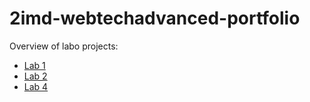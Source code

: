 # 2imd-webtechadvanced-portfolio
Overview of labo projects:
- [Lab 1](https://github.com/LiamP2000/2imd-webtechadvanced-portfolio/tree/main/Lab1)
- [Lab 2](https://github.com/LiamP2000/2imd-webtechadvanced-portfolio/tree/main/Lab2)
- [Lab 4](https://github.com/LiamP2000/2imd-webtechadvanced-portfolio/tree/main/Lab4)

